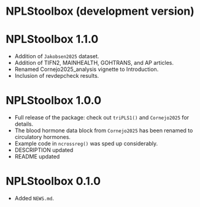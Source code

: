 # NPLStoolbox (development version)

# NPLStoolbox 1.1.0

* Addition of `Jakobsen2025` dataset.
* Addition of TIFN2, MAINHEALTH, GOHTRANS, and AP articles.
* Renamed Cornejo2025_analysis vignette to Introduction.
* Inclusion of revdepcheck results.

# NPLStoolbox 1.0.0

* Full release of the package: check out `triPLS1()` and `Cornejo2025` for details.
* The blood hormone data block from `Cornejo2025` has been renamed to circulatory hormones.
* Example code in `ncrossreg()` was sped up considerably.
* DESCRIPTION updated
* README updated

# NPLStoolbox 0.1.0

* Added `NEWS.md`.
